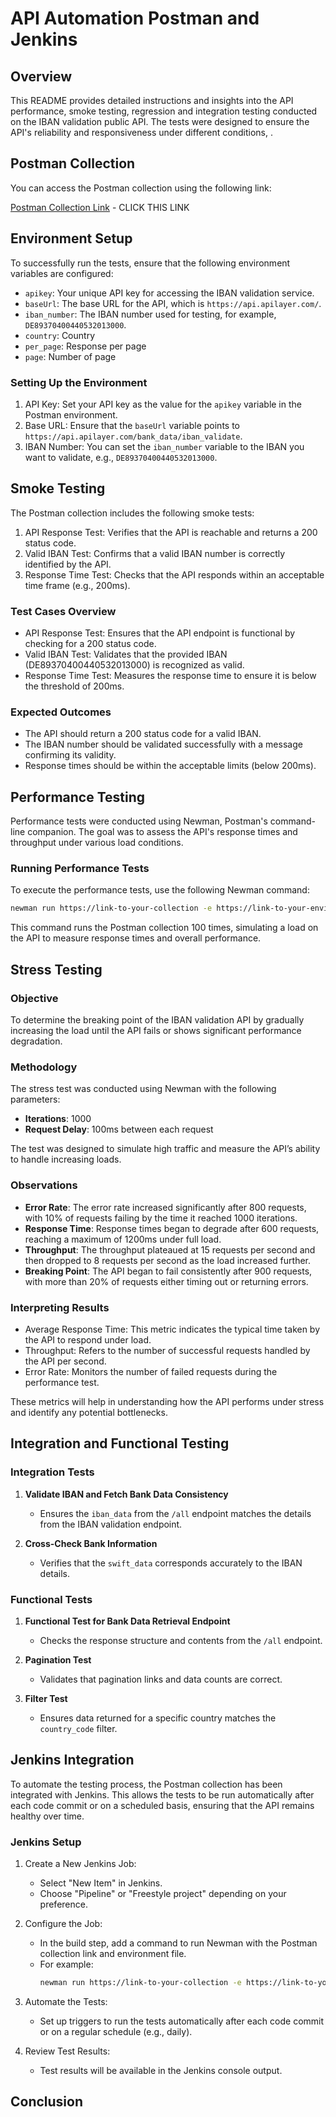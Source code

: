 # API Automation Postman and Jenkins

## Overview

This README provides detailed instructions and insights into the API performance, smoke testing, regression and integration testing conducted on the IBAN validation public API. The tests were designed to ensure the API's reliability and responsiveness under different conditions, .

## Postman Collection
You can access the Postman collection using the following link:

[Postman Collection Link](https://www.postman.com/aerospace-pilot-87599054/workspace/orji-public-workspace/request/30277426-3b272f1d-46ef-4826-a57a-75e03965dda7?tab=scripts) - CLICK THIS LINK

## Environment Setup

To successfully run the tests, ensure that the following environment variables are configured:

- `apikey`: Your unique API key for accessing the IBAN validation service.
- `baseUrl`: The base URL for the API, which is `https://api.apilayer.com/`.
- `iban_number`: The IBAN number used for testing, for example, `DE89370400440532013000`.
- `country`: Country
- `per_page`: Response per page
- `page`: Number of page

### Setting Up the Environment

1. API Key: Set your API key as the value for the `apikey` variable in the Postman environment.
2. Base URL: Ensure that the `baseUrl` variable points to `https://api.apilayer.com/bank_data/iban_validate`.
3. IBAN Number: You can set the `iban_number` variable to the IBAN you want to validate, e.g., `DE89370400440532013000`.

## Smoke Testing

The Postman collection includes the following smoke tests:

1. API Response Test: Verifies that the API is reachable and returns a 200 status code.
2. Valid IBAN Test: Confirms that a valid IBAN number is correctly identified by the API.
3. Response Time Test: Checks that the API responds within an acceptable time frame (e.g., 200ms).

### Test Cases Overview

- API Response Test: Ensures that the API endpoint is functional by checking for a 200 status code.
- Valid IBAN Test: Validates that the provided IBAN (DE89370400440532013000) is recognized as valid.
- Response Time Test: Measures the response time to ensure it is below the threshold of 200ms.

### Expected Outcomes

- The API should return a 200 status code for a valid IBAN.
- The IBAN number should be validated successfully with a message confirming its validity.
- Response times should be within the acceptable limits (below 200ms).

## Performance Testing

Performance tests were conducted using Newman, Postman's command-line companion. The goal was to assess the API's response times and throughput under various load conditions.

### Running Performance Tests

To execute the performance tests, use the following Newman command:

```bash
newman run https://link-to-your-collection -e https://link-to-your-environment -n 100
```

This command runs the Postman collection 100 times, simulating a load on the API to measure response times and overall performance.

## Stress Testing

### Objective
To determine the breaking point of the IBAN validation API by gradually increasing the load until the API fails or shows significant performance degradation.

### Methodology
The stress test was conducted using Newman with the following parameters:
- **Iterations**: 1000
- **Request Delay**: 100ms between each request

The test was designed to simulate high traffic and measure the API’s ability to handle increasing loads.

### Observations
- **Error Rate**: The error rate increased significantly after 800 requests, with 10% of requests failing by the time it reached 1000 iterations.
- **Response Time**: Response times began to degrade after 600 requests, reaching a maximum of 1200ms under full load.
- **Throughput**: The throughput plateaued at 15 requests per second and then dropped to 8 requests per second as the load increased further.
- **Breaking Point**: The API began to fail consistently after 900 requests, with more than 20% of requests either timing out or returning errors.

### Interpreting Results

- Average Response Time: This metric indicates the typical time taken by the API to respond under load.
- Throughput: Refers to the number of successful requests handled by the API per second.
- Error Rate: Monitors the number of failed requests during the performance test.

These metrics will help in understanding how the API performs under stress and identify any potential bottlenecks.

## Integration and Functional Testing

### Integration Tests

1. **Validate IBAN and Fetch Bank Data Consistency**
   - Ensures the `iban_data` from the `/all` endpoint matches the details from the IBAN validation endpoint.

2. **Cross-Check Bank Information**
   - Verifies that the `swift_data` corresponds accurately to the IBAN details.

### Functional Tests

1. **Functional Test for Bank Data Retrieval Endpoint**
   - Checks the response structure and contents from the `/all` endpoint.

2. **Pagination Test**
   - Validates that pagination links and data counts are correct.

3. **Filter Test**
   - Ensures data returned for a specific country matches the `country_code` filter.


## Jenkins Integration

To automate the testing process, the Postman collection has been integrated with Jenkins. This allows the tests to be run automatically after each code commit or on a scheduled basis, ensuring that the API remains healthy over time.

### Jenkins Setup

1. Create a New Jenkins Job:
   - Select "New Item" in Jenkins.
   - Choose "Pipeline" or "Freestyle project" depending on your preference.

2. Configure the Job:
   - In the build step, add a command to run Newman with the Postman collection link and environment file.
   - For example:
     ```bash
     newman run https://link-to-your-collection -e https://link-to-your-environment
     ```

3. Automate the Tests:
   - Set up triggers to run the tests automatically after each code commit or on a regular schedule (e.g., daily).

4. Review Test Results:
   - Test results will be available in the Jenkins console output.

## Conclusion
